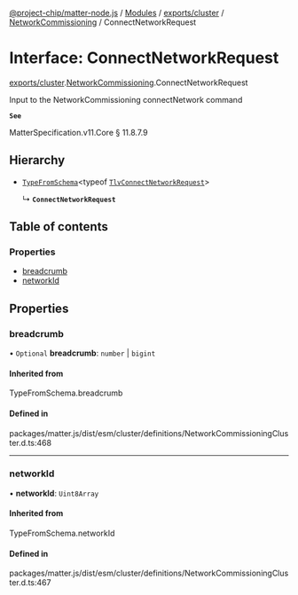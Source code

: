 [@project-chip/matter-node.js](../README.md) / [Modules](../modules.md) / [exports/cluster](../modules/exports_cluster.md) / [NetworkCommissioning](../modules/exports_cluster.NetworkCommissioning.md) / ConnectNetworkRequest

# Interface: ConnectNetworkRequest

[exports/cluster](../modules/exports_cluster.md).[NetworkCommissioning](../modules/exports_cluster.NetworkCommissioning.md).ConnectNetworkRequest

Input to the NetworkCommissioning connectNetwork command

**`See`**

MatterSpecification.v11.Core § 11.8.7.9

## Hierarchy

- [`TypeFromSchema`](../modules/exports_tlv.md#typefromschema)\<typeof [`TlvConnectNetworkRequest`](../modules/exports_cluster.NetworkCommissioning.md#tlvconnectnetworkrequest)\>

  ↳ **`ConnectNetworkRequest`**

## Table of contents

### Properties

- [breadcrumb](exports_cluster.NetworkCommissioning.ConnectNetworkRequest.md#breadcrumb)
- [networkId](exports_cluster.NetworkCommissioning.ConnectNetworkRequest.md#networkid)

## Properties

### breadcrumb

• `Optional` **breadcrumb**: `number` \| `bigint`

#### Inherited from

TypeFromSchema.breadcrumb

#### Defined in

packages/matter.js/dist/esm/cluster/definitions/NetworkCommissioningCluster.d.ts:468

___

### networkId

• **networkId**: `Uint8Array`

#### Inherited from

TypeFromSchema.networkId

#### Defined in

packages/matter.js/dist/esm/cluster/definitions/NetworkCommissioningCluster.d.ts:467
